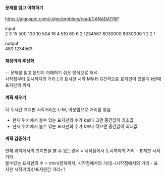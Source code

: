 #### 문제를 읽고 이해하기
https://algospot.com/judge/problem/read/CANADATRIP

input</br>
2
3 15
500 100 10
504 16 4
510 60 6
2 1234567
8030000 8030000 1
2 2 1


output</br>
480
1234563
 
#### 재정의와 추상화<br>
-- 문제를 읽고 본인이 이해하기 쉬운 방식으로 해석<br>
시작점부터 도시까지의 거리 L과 표시판 시작 M부터 G간격으로 표지판이 있을때 k번째 표지판의 위치

#### 계획 세우기<br>
각 도시간 표지판 시작거리는 L-M, 이분법으로 거리를 찾음
- 현재 위치에서 볼수 있는 표지판의 수가 k보다 크면 중간값이 최소값
- 현재 위치에서 볼수 있는 표지판의 수가 k보다 작으면 중간값이 최대값

#### 계획 검증하기
현재 위치에서의 표지판을 볼 수 있는경우 = 시작점에서 도시까지의 거리 - 표지판 시작거리<br>
볼수있는 표지판의 수 = (min(현재위치, 시작점에서의 거리)-(시작점에서의 거리 - 표지판 시작거리))/표지판간 거리+1<br>
